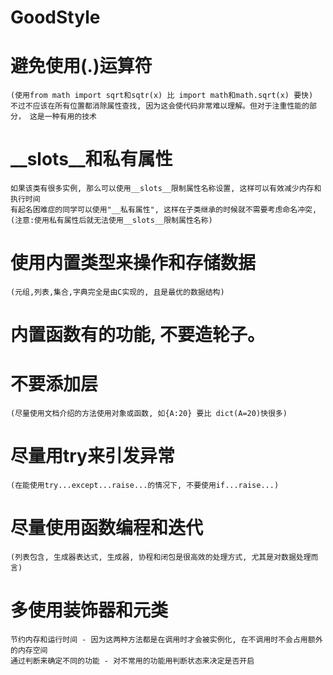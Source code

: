 # GoodStyle
 
# 避免使用(.)运算符 
    (使用from math import sqrt和sqtr(x) 比 import math和math.sqrt(x) 要快)
    不过不应该在所有位置都消除属性查找, 因为这会使代码非常难以理解。但对于注重性能的部分， 这是一种有用的技术

    
# __slots__和私有属性
    如果该类有很多实例, 那么可以使用__slots__限制属性名称设置, 这样可以有效减少内存和执行时间
    有起名困难症的同学可以使用"__私有属性", 这样在子类继承的时候就不需要考虑命名冲突, 
    (注意:使用私有属性后就无法使用__slots__限制属性名称)

# 使用内置类型来操作和存储数据 
    (元组,列表,集合,字典完全是由C实现的, 且是最优的数据结构)
    
# 内置函数有的功能, 不要造轮子。

# 不要添加层 
    (尽量使用文档介绍的方法使用对象或函数, 如{A:20} 要比 dict(A=20)快很多)

# 尽量用try来引发异常 
    (在能使用try...except...raise...的情况下, 不要使用if...raise...)

# 尽量使用函数编程和迭代 
    (列表包含, 生成器表达式, 生成器, 协程和闭包是很高效的处理方式, 尤其是对数据处理而言)

# 多使用装饰器和元类
    节约内存和运行时间 - 因为这两种方法都是在调用时才会被实例化, 在不调用时不会占用额外的内存空间
    通过判断来确定不同的功能 - 对不常用的功能用判断状态来决定是否开启